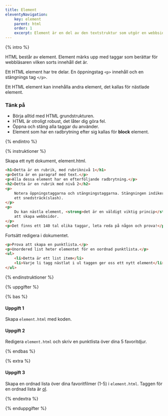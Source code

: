 ```yaml
---
title: Element
eleventyNavigation:
    key: element
    parent: html
    order: 1
    excerpt: Element är en del av den textstruktur som utgör en webbsida.
---
```


{% intro %}

HTML består av element. Element märks upp med taggar som berättar för webbläsaren vilken sorts innehåll det är.

Ett HTML element har tre delar. En öppningstag `<p>` innehåll och en stängnings tag `</p>`.

Ett HTML element kan innehålla andra element, det kallas för nästlade element.

### Tänk på

-   Börja alltid med HTML grundstrukturen.
-   HTML är otroligt robust, det låter dig göra fel.
-   Öppna och stäng alla taggar du använder.
-   Element som har en radbrytning efter sig kallas för **block** element.

{% endintro %}

{% instruktioner %}

Skapa ett nytt dokument, element.html.

```html
<h1>Detta är en rubrik, med rubriknivå 1</h1>
<p>Detta är en paragraf med text.</p>
<p>Alla dessa element har en efterföljande radbrytning.</p>
<h2>Detta är en rubrik med nivå 2</h2>
<p>
    Notera öppningstaggarna och stängningstaggarna. Stängningen indikeras med
    ett snedsträck(slash).
</p>
<p>
    Du kan nästla element, <strong>det är en väldigt viktig princip</strong> för
    att skapa webbsidor.
</p>
<p>Det finns ett 140 tal olika taggar, leta reda på någon och prova!</p>
```

Fortsätt redigera i dokumentet.

```html
<p>Prova att skapa en punktlista.</p>
<p>Unordered list heter elementet för en oordnad punktlista.</p>
<ul>
    <li>Detta är ett list item</li>
    <li>Varje li tagg nästlat i ul taggen ger oss ett nytt element</li>
</ul>
```

{% endinstruktioner %}

{% uppgifter %}

{% bas %}

#### Uppgift 1

Skapa ```element.html``` med koden.

#### Uppgift 2

Redigera ```element.html``` och skriv en punktlista över dina 5 favoritdjur.

{% endbas %}

{% extra %}

#### Uppgift 3

Skapa en ordnad lista över dina favoritfilmer (1-5) i ```element.html```. Taggen för en ordnad lista är [ol](https://developer.mozilla.org/en-US/docs/Web/HTML/Element/ol).

{% endextra %}

{% enduppgifter %}
